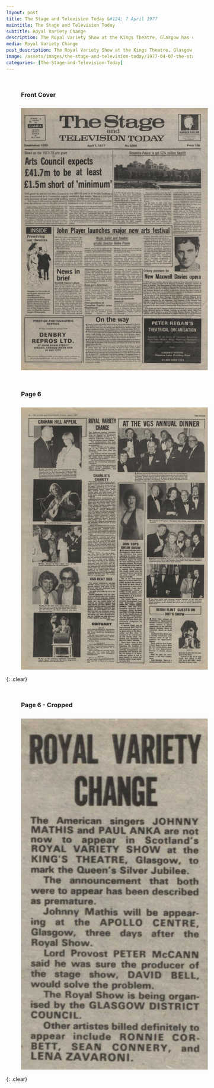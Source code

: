 ```yaml
---
layout: post
title: The Stage and Television Today &#124; 7 April 1977
maintitle: The Stage and Television Today
subtitle: Royal Variety Change
description: The Royal Variety Show at the Kings Theatre, Glasgow has changes to it's line up but Lena Zavaroni is confirmed to be in the show.
media: Royal Variety Change
post_description: The Royal Variety Show at the Kings Theatre, Glasgow has changes to it's line up but Lena Zavaroni is confirmed to be in the show.
image: /assets/images/the-stage-and-television-today/1977-04-07-the-stage-and-television-today-front-cover.png
categories: [The-Stage-and-Television-Today]
---
```


<figure class="fig1">
<figcaption>
<h3 id="front-cover">Front Cover</h3>
</figcaption>
<a href="/assets/images/the-stage-and-television-today/1977-04-07-the-stage-and-television-today-front-cover.png"><img src="/assets/images/the-stage-and-television-today/1977-04-07-the-stage-and-television-today-front-cover.png" class="full-width zoom-in"></a>
</figure>

<figure class="fig2">
<figcaption>
<h3 id="page-6">Page 6</h3>
</figcaption>
<a href="/assets/images/the-stage-and-television-today/1977-04-07-the-stage-and-television-today-page-6.png"><img src="/assets/images/the-stage-and-television-today/1977-04-07-the-stage-and-television-today-page-6.png" class="full-width zoom-in"></a>
</figure>

{: .clear}

<figure class="fig1">
<figcaption>
<h3 id="page-6-cropped">Page 6 - Cropped</h3>
</figcaption>
<a href="/assets/images/the-stage-and-television-today/1977-04-07-the-stage-and-television-today-page-6-cropped.png"><img src="/assets/images/the-stage-and-television-today/1977-04-07-the-stage-and-television-today-page-6-cropped.png" class="full-width zoom-in"></a>
</figure>

<br />{: .clear}

<style>
.fig1 {float:left; width:49%;}

.fig2 {float:right; width:49%;}

figcaption {float:left; width:100%;}

@media screen and (orientation:portrait) {
.fig1, .fig2 {float:left; width:100%;}
figcaption {float:left; width:100%; margin-bottom: 10px;}
}
</style>

